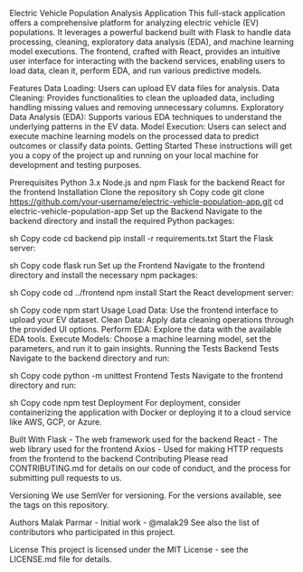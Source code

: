 
Electric Vehicle Population Analysis Application
This full-stack application offers a comprehensive platform for analyzing electric vehicle (EV) populations. It leverages a powerful backend built with Flask to handle data processing, cleaning, exploratory data analysis (EDA), and machine learning model executions. The frontend, crafted with React, provides an intuitive user interface for interacting with the backend services, enabling users to load data, clean it, perform EDA, and run various predictive models.

Features
Data Loading: Users can upload EV data files for analysis.
Data Cleaning: Provides functionalities to clean the uploaded data, including handling missing values and removing unnecessary columns.
Exploratory Data Analysis (EDA): Supports various EDA techniques to understand the underlying patterns in the EV data.
Model Execution: Users can select and execute machine learning models on the processed data to predict outcomes or classify data points.
Getting Started
These instructions will get you a copy of the project up and running on your local machine for development and testing purposes.

Prerequisites
Python 3.x
Node.js and npm
Flask for the backend
React for the frontend
Installation
Clone the repository
sh
Copy code
git clone https://github.com/your-username/electric-vehicle-population-app.git
cd electric-vehicle-population-app
Set up the Backend
Navigate to the backend directory and install the required Python packages:

sh
Copy code
cd backend
pip install -r requirements.txt
Start the Flask server:

sh
Copy code
flask run
Set up the Frontend
Navigate to the frontend directory and install the necessary npm packages:

sh
Copy code
cd ../frontend
npm install
Start the React development server:

sh
Copy code
npm start
Usage
Load Data: Use the frontend interface to upload your EV dataset.
Clean Data: Apply data cleaning operations through the provided UI options.
Perform EDA: Explore the data with the available EDA tools.
Execute Models: Choose a machine learning model, set the parameters, and run it to gain insights.
Running the Tests
Backend Tests
Navigate to the backend directory and run:

sh
Copy code
python -m unittest
Frontend Tests
Navigate to the frontend directory and run:

sh
Copy code
npm test
Deployment
For deployment, consider containerizing the application with Docker or deploying it to a cloud service like AWS, GCP, or Azure.

Built With
Flask - The web framework used for the backend
React - The web library used for the frontend
Axios - Used for making HTTP requests from the frontend to the backend
Contributing
Please read CONTRIBUTING.md for details on our code of conduct, and the process for submitting pull requests to us.

Versioning
We use SemVer for versioning. For the versions available, see the tags on this repository.

Authors
Malak Parmar - Initial work - @malak29
See also the list of contributors who participated in this project.

License
This project is licensed under the MIT License - see the LICENSE.md file for details.

